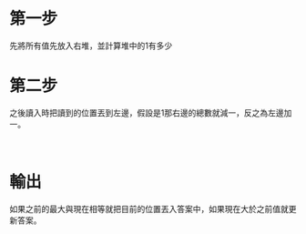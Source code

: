 <h1>第一步</h1>

<a>先將所有值先放入右堆，並計算堆中的1有多少</a>



<h1>第二步</h1>

<a>之後讀入時把讀到的位置丟到左邊，假設是1那右邊的總數就減一，反之為左邊加一。</a>

<br>

<h1>輸出</h1>

<a>如果之前的最大與現在相等就把目前的位置丟入答案中，如果現在大於之前值就更新答案。</a>
